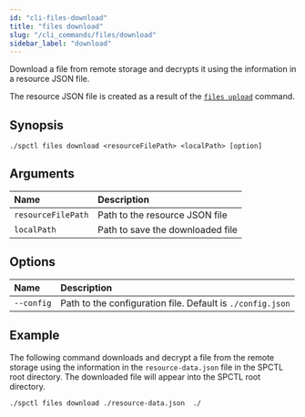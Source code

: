 ```yaml
---
id: "cli-files-download"
title: "files download"
slug: "/cli_commands/files/download"
sidebar_label: "download"
---
```


Download a file from remote storage and decrypts it using the information in a resource JSON file.

The resource JSON file is created as a result of the [`files upload`](/developers/cli_commands/files/upload) command.

## Synopsis

```
./spctl files download <resourceFilePath> <localPath> [option]
```

## Arguments

|**Name**| **Description**                      |
| :- |:-------------------------------------|
|`resourceFilePath`| Path to the resource JSON file |
|`localPath`| Path to save the downloaded file        |

## Options

|**Name**|**Description**|
| :- | :- |
|`--config`|Path to the configuration file. Default is `./config.json`|

## Example

The following command downloads and decrypt a file from the remote storage using the information in the `resource-data.json` file in the SPCTL root directory. The downloaded file will appear into the SPCTL root directory.

```
./spctl files download ./resource-data.json  ./
```